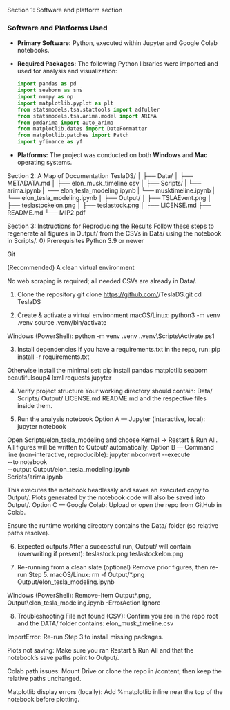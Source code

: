 Section 1: Software and platform section
### Software and Platforms Used

* **Primary Software:**
  Python, executed within Jupyter and Google Colab notebooks.

* **Required Packages:**
  The following Python libraries were imported and used for analysis and visualization:

  ```python
  import pandas as pd
  import seaborn as sns
  import numpy as np
  import matplotlib.pyplot as plt
  from statsmodels.tsa.stattools import adfuller
  from statsmodels.tsa.arima.model import ARIMA
  from pmdarima import auto_arima
  from matplotlib.dates import DateFormatter
  from matplotlib.patches import Patch
  import yfinance as yf
  ```

* **Platforms:**
  The project was conducted on both **Windows** and **Mac** operating systems.


Section 2: A Map of Documentation
TeslaDS/
│
├── Data/
│   ├── METADATA.md
│   ├── elon_musk_timeline.csv
│
├── Scripts/
|   └── arima.ipynb
|   └── elon_tesla_modeling.ipynb
|   └── musktimeline.ipynb
|   └── elon_tesla_modeling.ipynb
│
├── Output/
│   ├── TSLAEvent.png
│   ├── teslastockelon.png
│   ├── teslastock.png
│
├── LICENSE.md
├── README.md
└── MIP2.pdf

Section 3: Instructions for Reproducing the Results
Follow these steps to regenerate all figures in Output/ from the CSVs in Data/ using the notebook in Scripts/.
0) Prerequisites
Python 3.9 or newer

Git

(Recommended) A clean virtual environment

No web scraping is required; all needed CSVs are already in Data/.

1) Clone the repository
git clone https://github.com/<your-username>/TeslaDS.git
cd TeslaDS

2) Create & activate a virtual environment
macOS/Linux:
python3 -m venv .venv
source .venv/bin/activate

Windows (PowerShell):
python -m venv .venv
.\.venv\Scripts\Activate.ps1

3) Install dependencies
If you have a requirements.txt in the repo, run:
pip install -r requirements.txt

Otherwise install the minimal set:
pip install pandas matplotlib seaborn beautifulsoup4 lxml requests jupyter

4) Verify project structure
Your working directory should contain:
Data/   Scripts/   Output/   LICENSE.md   README.md
and the respective files inside them.

5) Run the analysis notebook
Option A — Jupyter (interactive, local):
jupyter notebook

Open Scripts/elon_tesla_modeling and choose Kernel → Restart & Run All.
 All figures will be written to Output/ automatically.
Option B — Command line (non-interactive, reproducible):
jupyter nbconvert --execute \
  --to notebook \
  --output Output/elon_tesla_modeling.ipynb \
  Scripts/arima.ipynb

This executes the notebook headlessly and saves an executed copy to Output/. Plots generated by the notebook code will also be saved into Output/.
Option C — Google Colab:
Upload or open the repo from GitHub in Colab.


Ensure the runtime working directory contains the Data/ folder (so relative paths resolve).


6) Expected outputs
After a successful run, Output/ will contain (overwriting if present):
teslastock.png
teslastockelon.png

8) Re-running from a clean slate (optional)
Remove prior figures, then re-run Step 5.
 macOS/Linux:
rm -f Output/*.png Output/elon_tesla_modeling.ipynb

Windows (PowerShell):
Remove-Item Output\*.png, Output\elon_tesla_modeling.ipynb -ErrorAction Ignore

8) Troubleshooting
File not found (CSV): Confirm you are in the repo root and the DATA/ folder contains:
elon_musk_timeline.csv


ImportError: Re-run Step 3 to install missing packages.


Plots not saving: Make sure you ran Restart & Run All and that the notebook’s save paths point to Output/.


Colab path issues: Mount Drive or clone the repo in /content, then keep the relative paths unchanged.


Matplotlib display errors (locally): Add %matplotlib inline near the top of the notebook before plotting.


